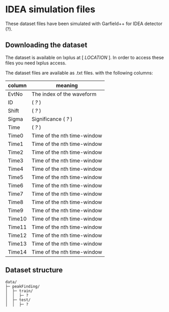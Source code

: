 # IDEA simulation files

These dataset files have been simulated with Garfield++ for IDEA detector (?).

## Downloading the dataset

The dataset is available on lxplus at [ *LOCATION* ]. In order to access these files you need lxplus access.

The dataset files are available as .txt files. with the following columns:

| column | meaning                     |
| ------ | --------------------------- |
| EvtNo  | The index of the waveform   |
| ID     | ( _?_ )                     |
| Shift  | ( _?_ )                     |
| Sigma  | Significance ( _?_ )        |
| Time   | ( _?_ )                     |
| Time0  | Time of the nth time-window |
| Time1  | Time of the nth time-window |
| Time2  | Time of the nth time-window |
| Time3  | Time of the nth time-window |
| Time4  | Time of the nth time-window |
| Time5  | Time of the nth time-window |
| Time6  | Time of the nth time-window |
| Time7  | Time of the nth time-window |
| Time8  | Time of the nth time-window |
| Time9  | Time of the nth time-window |
| Time10 | Time of the nth time-window |
| Time11 | Time of the nth time-window |
| Time12 | Time of the nth time-window |
| Time13 | Time of the nth time-window |
| Time14 | Time of the nth time-window |

## Dataset structure

```text
data/
├─ peakFinding/
│  ├─ train/
│  │  ├─ ?
│  ├─ test/
│  │  ├─ ?
```
